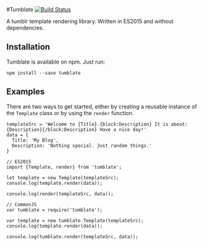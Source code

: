#Tumblate [![Build Status](https://travis-ci.org/niklaskorz/tumblate.svg?branch=master)](https://travis-ci.org/niklaskorz/tumblate)

A tumblr template rendering library.
Written in ES2015 and without dependencies.

## Installation

Tumblate is available on npm. Just run:

    npm install --save tumblate

## Examples

There are two ways to get started, either by creating a reusable instance of
the `Template` class or by using the `render` function.

    templateSrc = 'Welcome to {Title}.{block:Description} It is about: {Description}{/block:Description} Have a nice day!'
    data = {
      Title: 'My Blog',
      Description: 'Nothing special. Just random things.'
    }

    // ES2015
    import {Template, render} from 'tumblate';
    
    let template = new Template(templateSrc);
    console.log(template.render(data));

    console.log(render(templateSrc, data));

    // CommonJS
    var tumblate = require('tumblate');

    var template = new tumblate.Template(templateSrc);
    console.log(template.render(data));

    console.log(tumblate.render(templateSrc, data));
